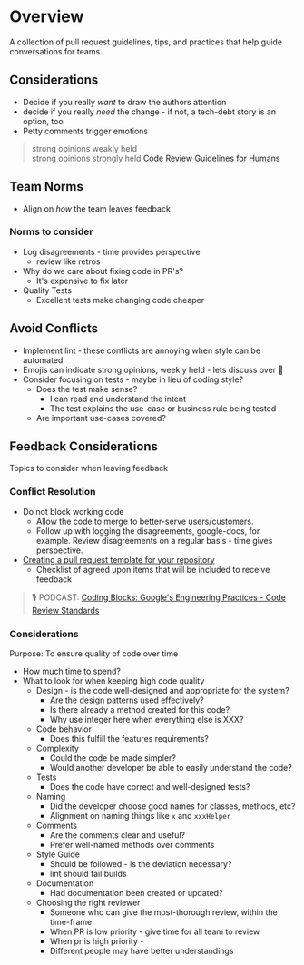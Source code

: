 # Overview

A collection of pull request guidelines, tips, and practices that help guide conversations for teams.

## Considerations

 - Decide if you really *want* to draw the authors attention 
 - decide if you really *need* the change - if not, a tech-debt story is an option, too
 - Petty comments trigger emotions

> strong opinions weakly held  
> strong opinions strongly held
[Code Review Guidelines for Humans](https://phauer.com/2018/code-review-guidelines/)


## Team Norms
- Align on *how* the team leaves feedback

### Norms to consider
- Log disagreements - time provides perspective
  - review like retros
- Why do we care about fixing code in PR's?
  - It's expensive to fix later
- Quality Tests
  - Excellent tests make changing code cheaper

## Avoid Conflicts
- Implement lint - these conflicts are annoying when style can be automated
- Emojis can indicate strong opinions, weekly held - lets discuss over 🍺
- Consider focusing on tests - maybe in lieu of coding style?
  - Does the test make sense?
    - I can read and understand the intent
    - The test explains the use-case or business rule being tested
  - Are important use-cases covered?


## Feedback Considerations
Topics to consider when leaving feedback

### Conflict Resolution
- Do not block working code
  - Allow the code to merge to better-serve users/customers.
  - Follow up with logging the disagreements, google-docs, for example. Review disagreements on a regular basis - time gives perspective.
-   [Creating a pull request template for your repository](https://docs.github.com/en/communities/using-templates-to-encourage-useful-issues-and-pull-requests/creating-a-pull-request-template-for-your-repository)
    -   Checklist of agreed upon items that will be included to receive feedback

> 🎙️ PODCAST: [‎Coding Blocks: Google's Engineering Practices - Code Review Standards](https://podcasts.apple.com/us/podcast/coding-blocks/id769189585?i=1000474195476)

 
### Considerations
Purpose: To ensure quality of code over time
- How much time to spend?
- What to look for when keeping high code quality
  - Design - is the code well-designed and appropriate for the system?
    - Are the design patterns used effectively?
    - Is there already a method created for this code?
    - Why use integer here when everything else is XXX?
  - Code behavior
    - Does this fulfill the features requirements?
  - Complexity
    - Could the code be made simpler?
    - Would another developer be able to easily understand the code?
  - Tests
    - Does the code have correct and well-designed tests?
  - Naming
    - Did the developer choose good names for classes, methods, etc?
    - Alignment on naming things like `x` and `xxxHelper`
  - Comments
    - Are the comments clear and useful?
    - Prefer well-named methods over comments
  - Style Guide 
    - Should be followed - is the deviation necessary?
    - lint should fail builds
  - Documentation
    - Had documentation been created or updated?
  - Choosing the right reviewer
    - Someone who can give the most-thorough review, within the time-frame
    - When PR is low priority - give time for all team to review
    - When pr is high priority - 
    - Different people may have better understandings
